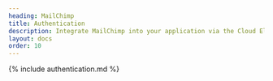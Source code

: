 ```yaml
---
heading: MailChimp
title: Authentication
description: Integrate MailChimp into your application via the Cloud Elements APIs.
layout: docs
order: 10
---
```


{% include authentication.md %}
